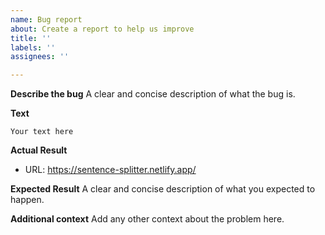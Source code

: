 ```yaml
---
name: Bug report
about: Create a report to help us improve
title: ''
labels: ''
assignees: ''

---
```


**Describe the bug**
A clear and concise description of what the bug is.

**Text**

```
Your text here
```

**Actual Result**

<!-- You can use online playground to reproduce the issue: -->

- URL: <https://sentence-splitter.netlify.app/>

**Expected Result**
A clear and concise description of what you expected to happen.

**Additional context**
Add any other context about the problem here.
